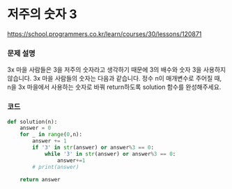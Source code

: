 # 저주의 숫자 3
https://school.programmers.co.kr/learn/courses/30/lessons/120871

### 문제 설명
3x 마을 사람들은 3을 저주의 숫자라고 생각하기 때문에 3의 배수와 숫자 3을 사용하지 않습니다. 3x 마을 사람들의 숫자는 다음과 같습니다.
정수 n이 매개변수로 주어질 때, n을 3x 마을에서 사용하는 숫자로 바꿔 return하도록 solution 함수를 완성해주세요.

### 코드
```python
def solution(n):
    answer = 0
    for _ in range(0,n):
        answer += 1
        if '3' in str(answer) or answer%3 == 0:
            while '3' in str(answer) or answer%3 == 0:
                answer+=1
        # print(answer)

    return answer

```
